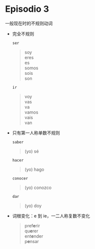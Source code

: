 # Episodio 3

一般现在时的不规则动词
- 完全不规则

  `ser`
  > soy  <br>
  > eres  <br>
  > es  <br>
  > somos  <br>
  > sois  <br>
  > son

  `ir`
  > voy  <br>
  > vas  <br>
  > va  <br>
  > vamos  <br>
  > vais  <br>
  > van


- 只有第一人称单数不规则

  `saber`
  > (yo) sé

  `hacer`
  >  (yo) hago

  `conocer`
  >  (yo) conozco

  `dar`
  > (yo) doy


- 词根变化：e 到 ie，一二人称复数不变化

  > pref**e**rir <br>
  > qu**e**rer <br>
  > ent**e**nder <br>
  > p**e**nsar
